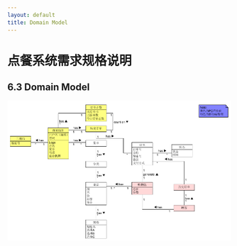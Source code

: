 ```yaml
---
layout: default
title: Domain Model
---
```

# 点餐系统需求规格说明

## 6.3 Domain Model
![6.3](assets/%E9%A2%86%E5%9F%9F%E6%A8%A1%E5%9E%8B.png)